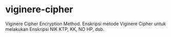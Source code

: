 # viginere-cipher
Viginere Cipher Encryption Method. Enskripsi metode Viginere Cipher untuk melakukan Enskripsi NIK KTP, KK, NO HP, dsb.
